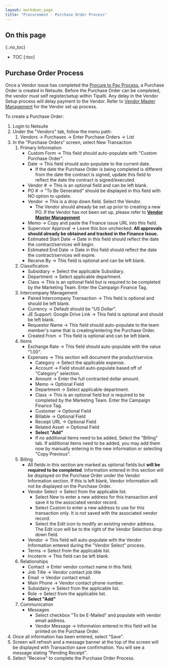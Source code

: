 ```yaml
---
layout: markdown_page
title: "Procurement - Purchase Order Process"
---
```


## On this page
{:.no_toc}

- TOC
{:toc}  

## Purchase Order Process

Once a Vendor issue has completed the [Procure to Pay Process](https://about.gitlab.com/handbook/finance/procure-to-pay), a Purchase Order is created in Netsuite. Before the Purchase Order can be completed, the vendor must self register/setup within Tipalti. Any delay in the Vendor Setup process will delay payment to the Vendor. Refer to [Vendor Master Management](https://about.gitlab.com/handbook/finance/accounting/#3-vendor-master-management) for the Vendor set up process.

To create a Purchase Order:

1. Login to Netsuite
1. Under the "Vendors" tab, follow the menu path:
    1. Vendors &rarr; Purchases &rarr; Enter Purchase Orders &rarr; List
1. In the "Purchase Orders" screen, select New Transaction
	1. Primary Information
		* Custom Form &rarr; This field should auto-populate with "Custom Purchase Order". 
		* Date &rarr; This field should auto-populate to the current date. 
			* If the date the Purchase Order is being completed is different from the date the contract is signed, update this field to reflect the date the contract is signed/executed.
		* Vendor # &rarr; This is an optional field and can be left blank.
		* PO # &rarr; "To Be Generated" should be displayed in this field with NO option to update.
		* Vendor &rarr; This is a drop down field. Select the Vendor. 
			* The Vendor should already be set up prior to creating a new PO. If the Vendor has not been set up, please refer to **[Vendor Master Management](https://about.gitlab.com/handbook/finance/accounting/#3-vendor-master-management)**
		* Memo &rarr; Copy and paste the Finance issue URL into this field. 
		* Supervisor Approval &rarr; Leave this box unchecked. **All approvals should already be obtained and tracked in the Finance Issue.**
		* Estimated Start Date &rarr; Date in this field should reflect the date the contract/services will begin.
		* Estimated End Date &rarr; Date in this field should reflect the date the contract/services will expire.
		* Receive By &rarr; This field is optional and can be left blank.
	1. Classification
		* Subsidiary &rarr; Select the applicable Subsidiary.
		* Department &rarr; Select applicable department.
		* Class &rarr;  This is an optional field but is required to be completed by the Marketing Team. Enter the Campaign Finance Tag.
	1. Intercompany Management
		* Paired Intercompany Transaction &rarr; This field is optional and should be left blank.
		* Currency &rarr; Default should be "US Dollar".
		* JE Support: Google Drive Link &rarr; This field is optional and should be left blank.
		* Requestor Name &rarr; This field should auto-populate to the team member's name that is creating/entering the Purchase Order.
		* Created From &rarr; This field is optional and can be left blank.
	1. Items
		* Exchange Rate &rarr; This field should auto-populate with the value "1.00".
		* Expenses &rarr; This section will document the product/service.
			* Category &rarr; Select the applicable expense.
			* Account &rarr; Field should auto-populate based off of "Category" selection.
			* Amount &rarr; Enter the full contracted dollar amount.
			* Memo &rarr; Optional Field
			* Department &rarr; Select applicable department.
			* Class &rarr;  This is an optional field but is required to be completed by the Marketing Team. Enter the Campaign Finance Tag.
			* Customer &rarr; Optional Field
			* Billable &rarr; Optional Field
			* Receipt URL &rarr; Optional Field
			* Related Asset &rarr; Optional Field
			* **Select "Add"**
			* If no additional items need to be added, Select the "Billing" tab. If additional items need to be added, you may add them now by manually entering in the new information or selecting "Copy Previous".
	1. Billing
		* All fields in this section are marked as optional fields but **will be required to be completed**. Information entered in this section will be displayed on the Purchase Order under the Vendor Information section. If this is left blank, Vendor information will not be displayed on the Purchase Order.
		* Vendor Select &rarr; Select from the applicable list.
			* Select New to enter a new address for this transaction and save it to the associated vendor record.
			* Select Custom to enter a new address to use for this transaction only. It is not saved with the associated vendor record.
			* Select the Edit icon to modify an existing vendor address. The Edit icon will be to the right of the Vendor Selection drop down field.
		* Vendor &rarr; This field will auto-populate with the Vendor Information entered during the "Vendor Select" process.
		* Terms &rarr; Select from the applicable list.
		* Incoterm &rarr; This field can be left blank.
	1. Relationships
		* Contact &rarr; Enter vendor contact name in this field.
		* Job Title &rarr; Vendor contact job title
		* Email &rarr; Vendor contact email.
		* Main Phone &rarr; Vendor contact phone number.
		* Subsidairy &rarr; Select from the applicable list.
		* Role &rarr; Selecl from the applicable list.
		* **Select "Add"**
	1. Communication
		* Messages
			* Select checkbox "To be E-Mailed" and populate with vendor email address.
			* Vendor Message &rarr; Information entered in this field will be printed on the Purchase Order.
1. Once all information has been entered, select "Save".
1. Screen will refresh and a message banner at the top of the screen will be displayed with Transaction save confirmation. You will see a message stating "Pending Receipt".
1. Select "Receive" to complete the Purchase Order Process. 

